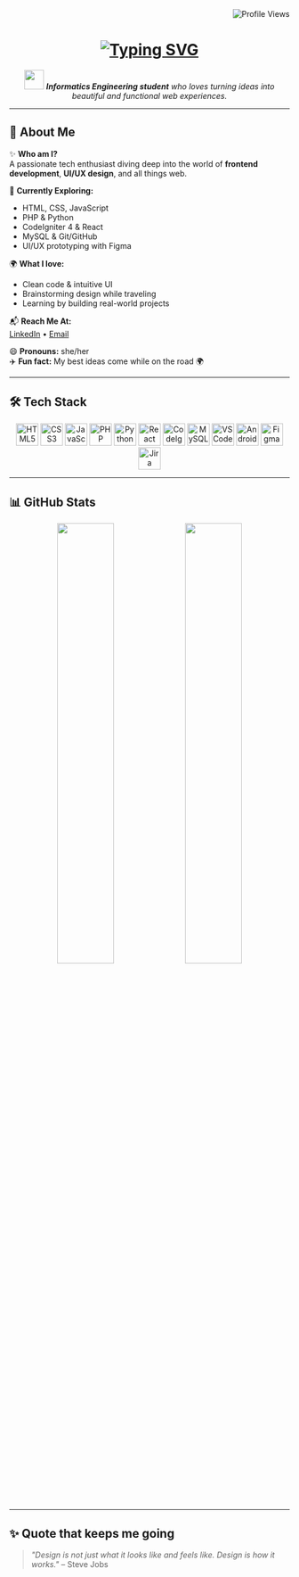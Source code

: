 <div id="badges" align="right">
  <img src="https://komarev.com/ghpvc/?username=diniramadani&style=flat-square&color=blue" alt="Profile Views"/>
</div>

<h1 align="center">
  <a href="https://git.io/typing-svg">
    <img src="https://readme-typing-svg.herokuapp.com?lines=Hi,+there!+👋;I'm+Dini+Ramadani;Nice+to+meet+you!&center=true&size=30" alt="Typing SVG" />
  </a>
</h1>

<p align="center">
  <img src="https://media.giphy.com/media/hvRJCLFzcasrR4ia7z/giphy.gif" width="35" />  
  <em><strong>Informatics Engineering student</strong> who loves turning ideas into beautiful and functional web experiences.</em>
</p>

---

## 🚀 About Me

✨ **Who am I?**  
A passionate tech enthusiast diving deep into the world of **frontend development**, **UI/UX design**, and all things web.

🧠 **Currently Exploring:**  
- HTML, CSS, JavaScript  
- PHP & Python  
- CodeIgniter 4 & React  
- MySQL & Git/GitHub  
- UI/UX prototyping with Figma

🌍 **What I love:**  
- Clean code & intuitive UI  
- Brainstorming design while traveling  
- Learning by building real-world projects

📬 **Reach Me At:**  
[LinkedIn](https://www.linkedin.com/...) • [Email](mailto:your-email@example.com)  

😄 **Pronouns:** she/her  
✈️ **Fun fact:** My best ideas come while on the road 🌍

---

## 🛠️ Tech Stack

<p align="center">
  <!-- Languages -->
  <img src="https://cdn.jsdelivr.net/gh/devicons/devicon/icons/html5/html5-original.svg" width="40" height="40" alt="HTML5"/>
  <img src="https://cdn.jsdelivr.net/gh/devicons/devicon/icons/css3/css3-original.svg" width="40" height="40" alt="CSS3"/>
  <img src="https://cdn.jsdelivr.net/gh/devicons/devicon/icons/javascript/javascript-original.svg" width="40" height="40" alt="JavaScript"/>
  <img src="https://cdn.jsdelivr.net/gh/devicons/devicon/icons/php/php-original.svg" width="40" height="40" alt="PHP"/>
  <img src="https://cdn.jsdelivr.net/gh/devicons/devicon/icons/python/python-original.svg" width="40" height="40" alt="Python"/>

  <!-- Frameworks -->
  <img src="https://cdn.jsdelivr.net/gh/devicons/devicon/icons/react/react-original.svg" width="40" height="40" alt="React"/>
  <img src="https://cdn.jsdelivr.net/gh/devicons/devicon/icons/codeigniter/codeigniter-plain.svg" width="40" height="40" alt="CodeIgniter"/>

  <!-- Database -->
  <img src="https://cdn.jsdelivr.net/gh/devicons/devicon/icons/mysql/mysql-original.svg" width="40" height="40" alt="MySQL"/>

  <!-- Tools -->
  <img src="https://cdn.jsdelivr.net/gh/devicons/devicon/icons/vscode/vscode-original.svg" width="40" height="40" alt="VSCode"/>
  <img src="https://cdn.jsdelivr.net/gh/devicons/devicon/icons/androidstudio/androidstudio-original.svg" width="40" height="40" alt="Android Studio"/>
  <img src="https://cdn.jsdelivr.net/gh/devicons/devicon/icons/figma/figma-original.svg" width="40" height="40" alt="Figma"/>
  <img src="https://cdn.jsdelivr.net/gh/devicons/devicon/icons/jira/jira-original.svg" width="40" height="40" alt="Jira"/>
</p>

---

## 📊 GitHub Stats

<p align="center">
  <img src="https://github-readme-stats.vercel.app/api?username=diniramadani&show_icons=true&theme=radical" width="45%"/>
  <img src="https://github-readme-stats.vercel.app/api/top-langs/?username=diniramadani&layout=compact&theme=radical" width="45%"/>
</p>

---

## ✨ Quote that keeps me going

> *"Design is not just what it looks like and feels like. Design is how it works."* – Steve Jobs

<!---
diniramadani/diniramadani is a ✨ special ✨ repository because its `README.md` appears on your GitHub profile.
--->
